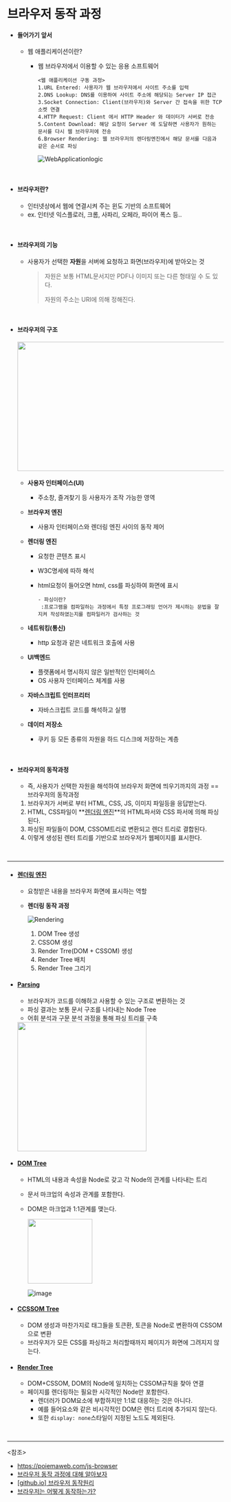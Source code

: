 # 브라우저 동작 과정

- #### 들어가기 앞서

  - 웹 애플리케이션이란?

    - 웹 브라우저에서 이용할 수 있는 응용 소프트웨어

        ~~~
        <웹 애플리케이션 구동 과정>
        1.URL Entered: 사용자가 웹 브라우저에서 사이트 주소를 입력
        2.DNS Lookup: DNS를 이용하여 사이트 주소에 해당되는 Server IP 접근
        3.Socket Connection: Client(브라우저)와 Server 간 접속을 위한 TCP 소켓 연결
        4.HTTP Request: Client 에서 HTTP Header 와 데이터가 서버로 전송
        5.Content Download: 해당 요청이 Server 에 도달하면 사용자가 원하는 문서를 다시 웹 브라우저에 전송
        6.Browser Rendering: 웹 브라우저의 렌더링엔진에서 해당 문서를 다음과 같은 순서로 파싱
        ~~~
        
        ![WebApplicationlogic](https://user-images.githubusercontent.com/58902042/104191258-a19dd080-5460-11eb-8db3-c3da78012130.PNG)

<br>

- #### 브라우저란?

  - 인터넷상에서 웹에 연결시켜 주는 윈도 기반의 소프트웨어
  - ex. 인터넷 익스플로러, 크롬, 사파리, 오페라, 파이어 폭스 등..

<br>

- #### 브라우저의 기능

  - 사용자가 선택한 **자원**을 서버에 요청하고 화면(브라우저)에 받아오는 것

    > 자원은 보통 HTML문서지만 PDF나 이미지 또는 다른 형태일 수 도 있다.
    >
    > 자원의 주소는 URI에 의해 정해진다.

<br>

- #### 브라우저의 구조

  ​	<img src="https://user-images.githubusercontent.com/58902042/104192414-22a99780-5462-11eb-86ec-8d08d7010c1d.PNG" width="500" height="300">

  - **사용자 인터페이스(UI)**
    
    - 주소창, 즐겨찾기 등 사용자가 조작 가능한 영역
    
  - **브라우저 엔진**
  
    - 사용자 인터페이스와 렌더링 엔진 사이의 동작 제어
  
  - **렌더링 엔진**
  
    - 요청한 콘텐츠 표시
  
    - W3C명세에 따하 해석
  
    - html요청이 들어오면 html, css를 파싱하여 화면에 표시
  
      ~~~
      - 파싱이란?
       :프로그램을 컴파일하는 과정에서 특정 프로그래밍 언어가 제시하는 문법을 잘 지켜 작성하였는지를 컴파일러가 검사하는 것
      ~~~
  
      
  
  - **네트워킹(통신)**
  
    - http 요청과 같은 네트워크 호출에 사용
  
  - **UI백엔드**
  
    - 플랫폼에서 명시하지 않은 일반적인 인터페이스
    - OS 사용자 인터페이스 체계를 사용
  
  - **자바스크립트 인터프리터**
  
    - 자바스크립트 코드를 해석하고 실행
  
  - **데이터 저장소**
  
    - 쿠키 등 모든 종류의 자원을 하드 디스크에 저장하는 계층

<br>

- #### 브라우저의 동작과정

  - 즉, 사용자가 선택한 자원을 해석하여 브라우저 화면에 띄우기까지의 과정 == 브라우저의 동작과정

  1. 브라우저가 서버로 부터 HTML, CSS, JS, 이미지 파일등을 응답받는다.
  2. HTML, CSS파일이 **<u>렌더링 엔진</u>**의 HTML파서와 CSS 파서에 의해 파싱된다.
  3. 파싱된 파일들이 DOM, CSSOM트리로 변환되고 렌더 트리로 결합된다.
  4. 이렇게 생성된 렌터 트리를 기반으로 브라우저가 웹페이지를 표시한다.

<br>

-----------------

- #### <u>렌더링 엔진</u>

  - 요청받은 내용을 브라우저 화면에 표시하는 역할

  - **렌더링 동작 과정**

    ![Rendering](https://user-images.githubusercontent.com/58902042/104292313-05c3a180-5500-11eb-8f28-acb90d1cb27a.png)

    1. DOM Tree 생성
    2. CSSOM 생성
    3. Render Trre(DOM + CSSOM) 생성
    4. Render Tree 배치
    5. Render Tree 그리기

- #### <u>Parsing</u>

  - 브라우저가 코드를 이해하고 사용할 수 있는 구조로 변환하는 것
  - 파싱 결과는 보통 문서 구조를 나타내는 Node Tree
  - 어휘 분석과 구문 분석 과정을 통해 파싱 트리를 구축

  <img src="https://user-images.githubusercontent.com/58902042/104293078-ef6a1580-5500-11eb-8119-c6ebe39c7136.png" height=300>

- #### <u>DOM Tree</u>

  - HTML의 내용과 속성을 Node로 갖고 각 Node의 관계를 나타내는 트리

  - 문서 마크업의 속성과 관계를 포함한다.

  - DOM은 마크업과 1:1관계를 맺는다.

    <img src="https://user-images.githubusercontent.com/58902042/104293974-fe04fc80-5501-11eb-854a-2cf63eef5952.png" weight =200 height=150>

    ![image](https://user-images.githubusercontent.com/58902042/104294105-24c33300-5502-11eb-95f3-750d4d17a668.png)

- #### <u>CCSSOM Tree</u>

  - DOM 생성과 마찬가지로 태그들을 토큰환, 토큰을 Node로 변환하여 CSSOM으로 변환
  - 브라우저가 모든 CSS를 파싱하고 처리할때까지 페이지가 화면에 그려지지 않는다.

- #### <u>Render Tree</u>

  - DOM+CSSOM, DOM의 Node에 일치하는 CSSOM규칙을 찾아 연결
  - 페이지를 렌더링하는 필요한 시각적인 Node만 포함한다.
    - 렌더러가 DOM요소에 부합하지만 1:1로 대응하는 것은 아니다.
    - 예를 들어<head>요소와 같은 비시각적인 DOM은 렌더 트리에 추가되지 않는다.
    - 또한 `display: none`스타일이 지정된 노드도 제외된다.

<br>

-------------------------------

<참조>

- <https://poiemaweb.com/js-browser>
- [브라우저 동작 과정에 대해 알아보자](https://kim6394.tistory.com/217)
- [[github.io] 브라우저 동작원리](https://yilpe93.github.io/Web/browser/)
- [브라우저는 어떻게 동작하는가?](https://d2.naver.com/helloworld/59361)

